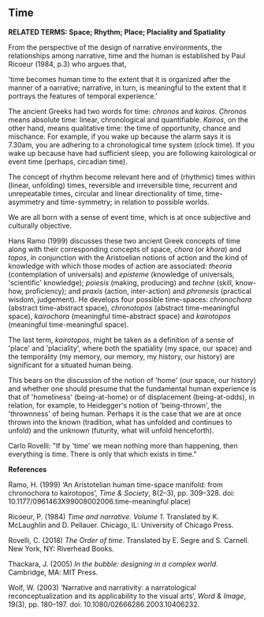 ## Time

**RELATED TERMS: Space; Rhythm; Place; Placiality and Spatiality**

From the perspective of the design of narrative environments, the relationships among narrative, time and the human is established by Paul Ricoeur (1984, p.3) who argues that,

'time becomes human time to the extent that it is organized after the manner of a narrative; narrative, in turn, is meaningful to the extent that it portrays the features of temporal experience.' 

The ancient Greeks had two words for time: _chronos_ and _kairos_. _Chronos_ means absolute time: linear, chronological and quantifiable. _Kairos_, on the other hand, means qualitative time: the time of opportunity, chance and mischance. For example, if you wake up because the alarm says it is 7.30am, you are adhering to a chronological time system (clock time). If you wake up because have had sufficient sleep, you are following kairological or event time (perhaps, circadian time). 

The concept of rhythm become relevant here and of (rhythmic) times within (linear, unfolding) times, reversible and irreversible time, recurrent and unrepeatable times, circular and linear directionality of time, time-asymmetry and time-symmetry; in relation to possible worlds. 

We are all born with a sense of event time, which is at once subjective and culturally objective. 

Hans Ramo (1999) discusses these two ancient Greek concepts of time along with their corresponding concepts of space, _chora_ (or _khora_) and _topos_, in conjunction with the Aristoelian notions of action and the kind of knowledge with which those modes of action are associated: _theoria_ (contemplation of universals) and _episteme_ (knowledge of universals, 'scientific' knowledge); _poiesis_ (making, producing) and _techne_ (skill, know-how, proficiency); and _praxis_ (action, inter-action) and _phronesis_ (practical wisdom, judgement). He develops four possible time-spaces: _chronochora_ (abstract time-abstract space), _chronotopos_ (abstract time-meaningful space), _kairochora_ (meaningful time-abstract space) and _kairotopos_ (meaningful time-meaningful space). 

The last term, _kairotopos_, might be taken as a definition of a sense of 'place' and 'placiality', where both the spatiality (my space, our space) and the temporality (my memory, our memory, my history, our history) are significant for a situated human being. 

This bears on the discussion of the notion of 'home' (our space, our history) and whether one should presume that the fundamental human experience is that of 'homeliness' (being-at-home) or of displacement (being-at-odds), in relation, for example, to Heidegger's notion of 'being-thrown', the 'thrownness' of being human. Perhaps it is the case that we are at once thrown into the known (tradition, what has unfolded and continues to unfold) and the unknown (futurity, what will unfold henceforth).

Carlo Rovelli: "If by 'time' we mean nothing more than happening, then everything is time. There is only that which exists in time."

**References**

Ramo, H. (1999) ‘An Aristotelian human time-space manifold: from chronochora to kairotopos’, _Time & Society_, 8(2–3), pp. 309–328. doi: 10.1177/0961463X99008002006.time-meaningful place)

Ricoeur, P. (1984) _Time and narrative. Volume 1_. Translated by K. McLaughlin and D. Pellauer. Chicago, IL: University of Chicago Press.

Rovelli, C. (2018) _The Order of time_. Translated by E. Segre and S. Carnell. New York, NY: Riverhead Books.

Thackara, J. (2005) _In the bubble: designing in a complex world_. Cambridge, MA: MIT Press.

Wolf, W. (2003) ‘Narrative and narrativity: a narratological reconceptualization and its applicability to the visual arts’, _Word & Image_, 19(3), pp. 180–197. doi: 10.1080/02666286.2003.10406232.
